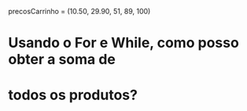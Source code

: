 precosCarrinho = (10.50, 29.90, 51, 89, 100)

# Usando o For e While, como posso obter a soma de
# todos os produtos?
